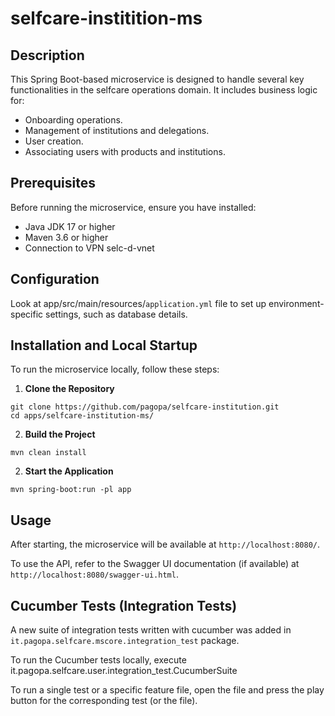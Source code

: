 # selfcare-institition-ms

## Description
This Spring Boot-based microservice is designed to handle several key functionalities in the selfcare operations domain. It includes business logic for:

- Onboarding operations.
- Management of institutions and delegations.
- User creation.
- Associating users with products and institutions.

## Prerequisites
Before running the microservice, ensure you have installed:

- Java JDK 17 or higher
- Maven 3.6 or higher
- Connection to VPN selc-d-vnet

## Configuration
Look at app/src/main/resources/`application.yml` file to set up environment-specific settings, such as database details.

## Installation and Local Startup
To run the microservice locally, follow these steps:

1. **Clone the Repository**

```shell script
git clone https://github.com/pagopa/selfcare-institution.git
cd apps/selfcare-institution-ms/
```

2. **Build the Project**

```shell script
mvn clean install
```

2. **Start the Application**

```shell script
mvn spring-boot:run -pl app
```

## Usage
After starting, the microservice will be available at `http://localhost:8080/`.

To use the API, refer to the Swagger UI documentation (if available) at `http://localhost:8080/swagger-ui.html`.

## Cucumber Tests (Integration Tests)
A new suite of integration tests written with cucumber was added in `it.pagopa.selfcare.mscore.integration_test` package.

To run the Cucumber tests locally, execute it.pagopa.selfcare.user.integration_test.CucumberSuite

To run a single test or a specific feature file, open the file and press the play button for the corresponding test (or the file). 
